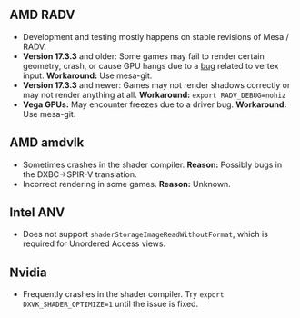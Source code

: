 ## AMD RADV
- Development and testing mostly happens on stable revisions of Mesa / RADV.
- **Version 17.3.3** and older: Some games may fail to render certain geometry, crash, or cause GPU hangs due to a [bug](https://bugs.freedesktop.org/show_bug.cgi?id=104677) related to vertex input. **Workaround:** Use mesa-git.
- **Version 17.3.3** and newer: Games may not render shadows correctly or may not render anything at all. **Workaround:** `export RADV_DEBUG=nohiz`
- **Vega GPUs:** May encounter freezes due to a driver bug. **Workaround:** Use mesa-git.

## AMD amdvlk
- Sometimes crashes in the shader compiler. **Reason:** Possibly bugs in the DXBC->SPIR-V translation.
- Incorrect rendering in some games. **Reason:** Unknown.

## Intel ANV
- Does not support `shaderStorageImageReadWithoutFormat`, which is required for Unordered Access views.

## Nvidia
- Frequently crashes in the shader compiler. Try `export DXVK_SHADER_OPTIMIZE=1` until the issue is fixed.